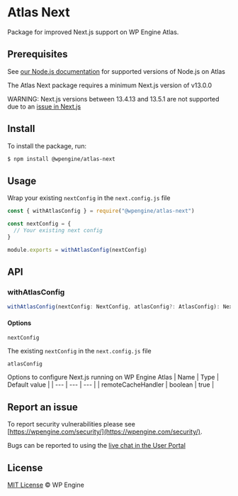 # Atlas Next
Package for improved Next.js support on WP Engine Atlas.

## Prerequisites
See [our Node.js documentation](https://developers.wpengine.com/docs/atlas/platform-guides/customizing-builds/#nodejs) for supported versions of Node.js on Atlas

The Atlas Next package requires a minimum Next.js version of v13.0.0

WARNING: Next.js versions between 13.4.13 and 13.5.1 are not supported due to an [issue in Next.js](https://github.com/vercel/next.js/issues/54453)

## Install
To install the package, run:
```sh
$ npm install @wpengine/atlas-next
```

## Usage
Wrap your existing `nextConfig` in the `next.config.js` file
```ts
const { withAtlasConfig } = require("@wpengine/atlas-next")

const nextConfig = {
  // Your existing next config
}

module.exports = withAtlasConfig(nextConfig)
```

## API

### withAtlasConfig
```ts
withAtlasConfig(nextConfig: NextConfig, atlasConfig?: AtlasConfig): NextConfig
```

#### Options
`nextConfig`

The existing `nextConfig` in the `next.config.js` file

`atlasConfig`

Options to configure Next.js running on WP Engine Atlas
| Name | Type | Default value |
| --- | --- | --- |
| remoteCacheHandler | boolean | true |


## Report an issue

To report security vulnerabilities please see [https://wpengine.com/security/](https://wpengine.com/security/).

Bugs can be reported to using the [live chat in the User Portal](https://my.wpengine.com/support/)

## License

[MIT License](./LICENCE) © WP Engine
